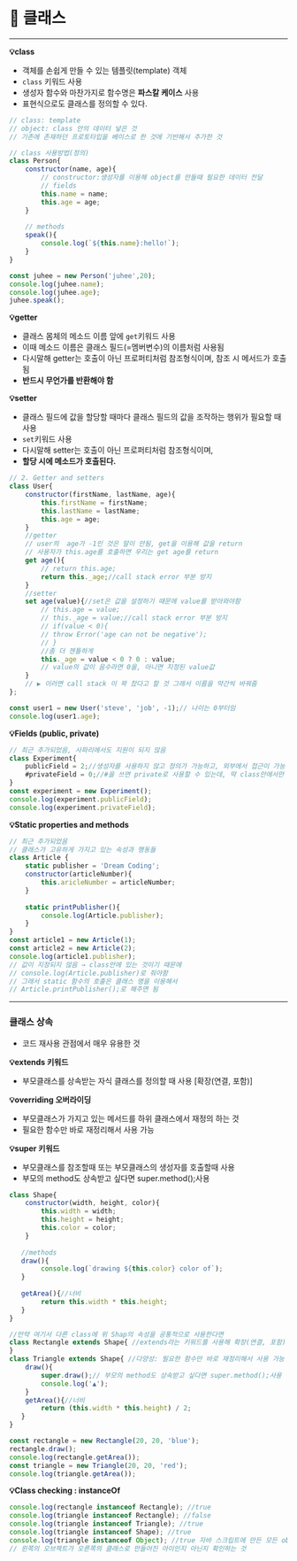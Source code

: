 # 🚗 클래스

****

**💡class**

* 객체를 손쉽게 만들 수 있는 템플릿(template) 객체
* `class` 키워드 사용
* 생성자 함수와 마찬가지로 함수명은 **파스칼 케이스** 사용
* 표현식으로도 클래스를 정의할 수 있다.

```javascript
// class: template
// object: class 안의 데이터 넣은 것
// 기존에 존재하던 프로토타입을 베이스로 한 것에 기반해서 추가한 것

// class 사용방법(정의)
class Person{
	constructor(name, age){
        // constructor:생성자를 이용해 object를 만들때 필요한 데이터 전달
    	// fields
        this.name = name;
        this.age = age;
    }
    
    // methods
    speak(){
    	console.log(`${this.name}:hello!`);
    }
}

const juhee = new Person('juhee',20);
console.log(juhee.name);
console.log(juhee.age);
juhee.speak();
```



**💡getter**

* 클래스 몸체의 메소드 이름 앞에 `get`키워드 사용
* 이때 메소드 이름은 클래스 필드(=멤버변수)의 이름처럼 사용됨
* 다시말해 getter는 호출이 아닌 프로퍼티처럼 참조형식이며, 참조 시 메서드가 호출됨
* **반드시 무언가를 반환해야 함**

**💡setter**

* 클래스 필드에 값을 할당할 때마다 클래스 필드의 값을 조작하는 행위가 필요할 때 사용
* `set`키워드 사용
* 다시말해 setter는 호출이 아닌 프로퍼티처럼 참조형식이며,
* **할당 시에 메소드가 호출된다.**

```javascript
// 2. Getter and setters
class User{ 
    constructor(firstName, lastName, age){ 
        this.firstName = firstName; 
        this.lastName = lastName; 
        this.age = age; 
    }
    //getter
    // user의  age가 -1인 것은 말이 안됨, get을 이용해 값을 return
    // 사용자가 this.age를 호출하면 우리는 get age를 return
    get age(){
    	// return this.age;
        return this._age;//call stack error 부분 방지
    }
    //setter
    set age(value){//set은 값을 설정하기 때문에 value를 받아와야함
    	// this.age = value;
        // this._age = value;//call stack error 부분 방지
        // if(value < 0){
        // throw Error('age can not be negative');
        // }
        //좀 더 젠틀하게
        this._age = value < 0 ? 0 : value; 
        // value의 값이 음수라면 0을, 아니면 지정된 value값
    }
    // ▶ 이러면 call stack 이 꽉 찼다고 할 것 그래서 이름을 약간씩 바꿔줌
};

const user1 = new User('steve', 'job', -1);// 나이는 0부터임
console.log(user1.age);
```



**💡Fields (public, private)**

```javascript
// 최근 추가되었음, 사파리에서도 지원이 되지 않음
class Experiment{
	publicField = 2;//생성자를 사용하지 않고 정의가 가능하고, 외부에서 접근이 가능
    #privateField = 0;//#을 쓰면 private로 사용할 수 있는데, 딱 class안에서만 사용 가능
}
const experiment = new Experiment();
console.log(experiment.publicField);
console.log(experiment.privateField);
```



**💡Static properties and methods**

```javascript
// 최근 추가되었음
// 클래스가 고유하게 가지고 있는 속성과 행동들
class Article {
	static publisher = 'Dream Coding';
    constructor(articleNumber){
    	this.aricleNumber = articleNumber;
    }
    
    static printPublisher(){
    	console.log(Article.publisher);
    }
}
const article1 = new Article(1);
const article2 = new Article(2);
console.log(article1.publisher);
// 값이 지정되지 않음 → class안에 있는 것이기 때문에
// console.log(Article.publisher)로 줘야함
// 그래서 static 함수의 호출은 클래스 명을 이용해서
// Article.printPublisher();로 해주면 됨
```

****

### 클래스 상속 <a href="#undefined" id="undefined"></a>

* 코드 재사용 관점에서 매우 유용한 것

**💡extends 키워드**

* 부모클래스를 상속받는 자식 클래스를 정의할 때 사용 \[확장(연결, 포함)]

**💡overriding 오버라이딩**

* 부모클래스가 가지고 있는 메서드를 하위 클래스에서 재정의 하는 것
* 필요한 함수만 바로 재정리해서 사용 가능

**💡super 키워드**

* 부모클래스를 참조할때 또는 부모클래스의 생성자를 호출할때 사용
* 부모의 method도 상속받고 싶다면 super.method();사용

```javascript
class Shape{
	constructor(width, height, color){
    	this.width = width;
        this.height = height;
        this.color = color;
    }
    
   //methods
   draw(){
		console.log(`drawing ${this.color} color of`);   
   }
   
   getArea(){//너비
		return this.width * this.height;
   }
}

//만약 여기서 다른 class에 위 Shap의 속성을 공통적으로 사용한다면
class Rectangle extends Shape{ //extends라는 키워드를 사용해 확장(연결, 포함)
}
class Triangle extends Shape{ //다양성: 필요한 함수만 바로 재정리해서 사용 가능 = 오버라이팅
	draw(){
    	super.draw();// 부모의 method도 상속받고 싶다면 super.method();사용
    	console.log('▲');
    }
    getArea(){//너비
		return (this.width * this.height) / 2;
   }
}

const rectangle = new Rectangle(20, 20, 'blue');
rectangle.draw();
console.log(rectangle.getArea());
const triangle = new Triangle(20, 20, 'red');
console.log(triangle.getArea());
```



**💡Class checking : instanceOf**

```javascript
console.log(rectangle instanceof Rectangle); //true
console.log(triangle instanceof Rectangle); //false
console.log(triangle instanceof Triangle); //true
console.log(triangle instanceof Shape); //true
console.log(triangle instanceof Object); //true 자바 스크립트에 만든 모든 object는 object를 다 상속한다.
// 왼쪽의 오브젝트가 오른쪽의 클래스로 만들어진 아이인지 아닌지 확인하는 것
```
